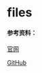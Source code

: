 # files

#### 参考资料：
[官网](http://mongoengine.org)

[GitHub](https://github.com/MongoEngine/mongoengine)
